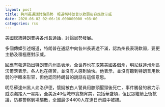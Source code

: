 ```yaml
---
layout: post
title: 與州長通話討論局勢　報道稱特朗普以軟弱形容應對示威
date: 2020-06-02 02:06:16.000000000 +08:00
categories: rss
---
```


美國總統特朗普與各州長通話，討論局勢發展。

多個傳媒引述報道，特朗普在通話中向各州長表達不滿，認為州長表現軟弱，要更主動及積極應對示威。

回應有報道指出特朗普向州長表示，全世界也在取笑美國各個州，明尼蘇達州州長沃爾茨表示，各人也在痛苦，並沒有人感到愉快。他表示，並沒有聽到特朗普用軟弱的字眼來形容，但他認同特朗普的說話有這個意思。

明尼蘇達州黑人弗洛伊德，懷疑被白人警員用膝頭壓頸後死亡，事件觸發的暴力示威浪潮踏入一星期，全美近40個城市實施宵禁，包括華盛頓，但民眾繼續上街抗議，防暴警察到場驅散，全國最少4400人在連日示威中被捕。
